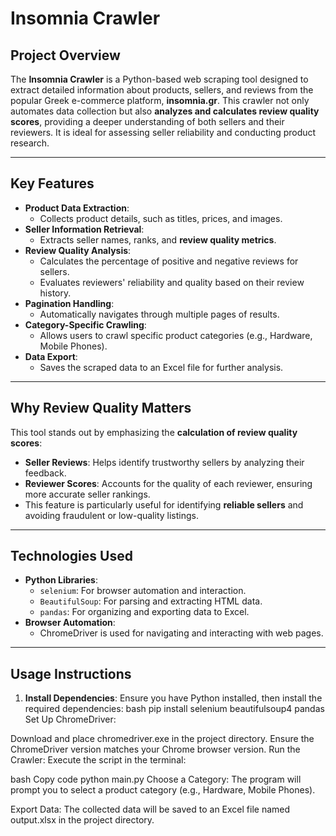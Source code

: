 # **Insomnia Crawler**

## **Project Overview**
The **Insomnia Crawler** is a Python-based web scraping tool designed to extract detailed information about products, sellers, and reviews from the popular Greek e-commerce platform, **insomnia.gr**. This crawler not only automates data collection but also **analyzes and calculates review quality scores**, providing a deeper understanding of both sellers and their reviewers. It is ideal for assessing seller reliability and conducting product research.

---

## **Key Features**
- **Product Data Extraction**:
  - Collects product details, such as titles, prices, and images.
- **Seller Information Retrieval**:
  - Extracts seller names, ranks, and **review quality metrics**.
- **Review Quality Analysis**:
  - Calculates the percentage of positive and negative reviews for sellers.
  - Evaluates reviewers' reliability and quality based on their review history.
- **Pagination Handling**:
  - Automatically navigates through multiple pages of results.
- **Category-Specific Crawling**:
  - Allows users to crawl specific product categories (e.g., Hardware, Mobile Phones).
- **Data Export**:
  - Saves the scraped data to an Excel file for further analysis.

---

## **Why Review Quality Matters**
This tool stands out by emphasizing the **calculation of review quality scores**:
- **Seller Reviews**: Helps identify trustworthy sellers by analyzing their feedback.
- **Reviewer Scores**: Accounts for the quality of each reviewer, ensuring more accurate seller rankings.
- This feature is particularly useful for identifying **reliable sellers** and avoiding fraudulent or low-quality listings.

---

## **Technologies Used**
- **Python Libraries**:
  - `selenium`: For browser automation and interaction.
  - `BeautifulSoup`: For parsing and extracting HTML data.
  - `pandas`: For organizing and exporting data to Excel.
- **Browser Automation**:
  - ChromeDriver is used for navigating and interacting with web pages.

---

## **Usage Instructions**
1. **Install Dependencies**:
   Ensure you have Python installed, then install the required dependencies:
   bash
   pip install selenium beautifulsoup4 pandas
Set Up ChromeDriver:

Download and place chromedriver.exe in the project directory.
Ensure the ChromeDriver version matches your Chrome browser version.
Run the Crawler: Execute the script in the terminal:

bash
Copy code
python main.py
Choose a Category: The program will prompt you to select a product category (e.g., Hardware, Mobile Phones).

Export Data: The collected data will be saved to an Excel file named output.xlsx in the project directory.